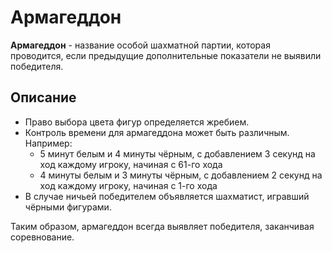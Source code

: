 Армагеддон
==========

**Армагеддон** - название особой шахматной партии, которая проводится, если предыдущие дополнительные показатели не выявили победителя.

Описание
--------

*   Право выбора цвета фигур определяется жребием.
*   Контроль времени для армагеддона может быть различным. Например:
    *   5 минут белым и 4 минуты чёрным, с добавлением 3 секунд на ход каждому игроку, начиная с 61-го хода
    *   4 минуты белым и 3 минуты чёрным, с добавлением 2 секунд на ход каждому игроку, начиная с 1-го хода
*   В случае ничьей победителем объявляется шахматист, игравший чёрными фигурами.

Таким образом, армагеддон всегда выявляет победителя, заканчивая соревнование.